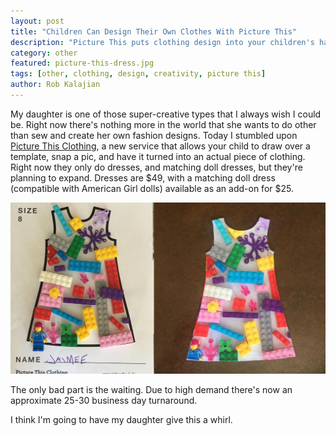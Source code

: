 ```yaml
---
layout: post
title: "Children Can Design Their Own Clothes With Picture This"
description: "Picture This puts clothing design into your children's hands."
category: other
featured: picture-this-dress.jpg
tags: [other, clothing, design, creativity, picture this]
author: Rob Kalajian
---
```


My daughter is one of those super-creative types that I always wish I could be. Right now there's nothing more in the world that she wants to do other than sew and create her own fashion designs. Today I stumbled upon [Picture This Clothing](https://picturethisclothing.com/#templates), a new service that allows your child to draw over a template, snap a pic, and have it turned into an actual piece of clothing. Right now they only do dresses, and matching doll dresses, but they're planning to expand. Dresses are $49, with a matching doll dress (compatible with American Girl dolls) available as an add-on for $25.

![Lego Dress Example](/images/picturethis/legodress.jpg)

The only bad part is the waiting. Due to high demand there's now an approximate 25-30 business day turnaround.

I think I'm going to have my daughter give this a whirl.

